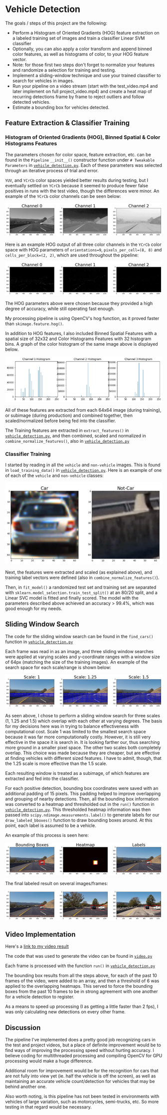 # Vehicle Detection

The goals / steps of this project are the following:

* Perform a Histogram of Oriented Gradients (HOG) feature extraction on a labeled training set of images and train a classifier Linear SVM classifier
* Optionally, you can also apply a color transform and append binned color features, as well as histograms of color, to your HOG feature vector. 
* Note: for those first two steps don't forget to normalize your features and randomize a selection for training and testing.
* Implement a sliding-window technique and use your trained classifier to search for vehicles in images.
* Run your pipeline on a video stream (start with the test_video.mp4 and later implement on full project_video.mp4) and create a heat map of recurring detections frame by frame to reject outliers and follow detected vehicles.
* Estimate a bounding box for vehicles detected.

[//]: # (Image References)
[image1]: ./output_images/car_not_car.png
[image2]: ./output_images/color_hist.png
[image3]: ./output_images/hog.png
[image4]: ./output_images/result.png
[image5]: ./output_images/bboxes_to_results.png
[image6]: ./output_images/YCrCb_color_space.png
[image7]: ./output_images/sliding_windows.png
[video]: ./project_out.mp4

## Feature Extraction & Classifier Training

### Histogram of Oriented Gradients (HOG), Binned Spatial & Color Histograms Features

The parameters chosen for color space, feature extraction, etc. can be found in the `Pipeline` `__init__()` constructor
function under `# Tweakable Parameters` in [`vehicle_detection.py`](./vehicle_detection.py).  Each of these parameters
was selected through an iterative process of trial and error.

`YUV`, and `YCrCb` color spaces yielded better results during testing, but I eventually settled on `YCrCb` because it
seemed to produce fewer false positives in runs with the test video, though the differences were minor. An example of
the `YCrCb` color channels can be seen below:

![alt text][image6]

Here is an example HOG output of all three color channels in the `YCrCb` color space with HOG parameters of 
`orientations=9`, `pixels_per_cell=(8, 8)` and `cells_per_block=(2, 2)`, which are used throughout the pipeline:

![alt text][image3]

The HOG parameters above were chosen because they provided a high degree of accuracy, while still operating fast enough.

My processing pipeline is using OpenCV's hog function, as it proved faster than `skimage.feature.hog()`.

In addition to HOG features, I also included Binned Spatial Features with a spatial size of 32x32 and Color Histograms 
Features with 32 histogram bins.  A graph of the color histogram of the same image above is displayed below.

![alt text][image2]

All of these features are extracted from each 64x64 image (during training), or subimage (during production) and
combined together, then scaled/normalized before being fed into the classifier.

The Training features are extracted in `extract_features()` in [`vehicle_detection.py`](./vehicle_detection.py), and then 
combined, scaled and normalized in `combine_normalize_features()`, also in [`vehicle_detection.py`](./vehicle_detection.py)

### Classifier Training

I started by reading in all the `vehicle` and `non-vehicle` images.  This is found in `load_training_data()` in 
[`vehicle_detection.py`](./vehicle_detection.py). Here is an example of one of each of the `vehicle` and `non-vehicle` 
classes:

![alt text][image1]

Next, the features were extracted and scaled (as explained above), and training label vectors were defined (also in 
`combine_normalize_features()`). 

Then, in `fit_model()` a randomized test set and training set are separated with `sklearn.model_selection.train_test_split()` 
at an 80/20 split, and a Linear SVC model is fitted and finally scored.  The model with the parameters described above 
achieved an accuracy > 99.4%, which was good enough for my needs.


## Sliding Window Search

The code for the sliding window search can be found in the `find_cars()` function in [`vehicle_detection.py`](./vehicle_detection.py)

Each frame was read in as an image, and three sliding window searches were applied at varying scales and y-coordinate
ranges with a window size of 64px (matching the size of the training images). An example of the search space for each 
scale/range is shown below:

![alt text][image7]

As seen above, I chose to perform a sliding window search for three scales (1, 1.25 and 1.5) which overlap with each
other at varying degrees.  The basis for my decisions here was in trying to balance effectiveness with computational
cost.  Scale 1 was limited to the smallest search space because it was far more computationally costly.  However, it is
still very effective in the space it is search in.  It is looking farther our, thus searching more ground in a smaller 
pixel space.  The other two scales both completely overlap.  This choice was made because they are cheaper, but are 
effective at finding vehicles with different sized features.  I have to admit, though, that the 1.25 scale is more effective
than the 1.5 scale.

Each resulting window is treated as a subimage, of which features are extracted and fed into the classifier.

For each positive detection, bounding box coordinates were saved with an additional padding of 15 pixels.  This padding
helped to improve overlapping and grouping of nearby detections.  Then, all the bounding box information was converted
to a heatmap and thresholded out in the `run()` function in [`vehicle_detection.py`](./vehicle_detection.py).  This
thresholded heatmap information was then passed into `scipy.ndimage.measurements.label()` to generate labels for our
`draw_labeled_bboxes()` function to draw bounding boxes around.  At this point, each label is assumed to be a vehicle.

An example of this process is seen here:

![alt text][image5]

The final labeled result on several images/frames:

![alt text][image4]

## Video Implementation

Here's a [link to my video result](./project_out.mp4)

The code that was used to generate the video can be found in [`video.py`](./video.py)

Each frame is processed with the function `run()` in [`vehicle_detection.py`](./vehicle_detection.py)

The bounding box results from all the steps above, for each of the past 10 frames of the video, were added to an array,
and then a threshold of 6 was applied to the overlapping heatmaps.  This served to force the bounding boxes from the
past 10 frames to be in strong agreement with one another for a vehicle detection to register.

As a means to speed up processing (I as getting a little faster than 2 fps), I was only calculating new detections on
every other frame.

## Discussion

The pipeline I've implemented does a pretty good job recognizing cars in the test and project videos, but a place of
definite improvement would be to find ways of improving the processing speed without hurting accuracy.  I believe coding
for multithreaded processing and compiling OpenCV for GPU processing would make a huge difference.

Additional room for improvement would be for the recognition for cars that are not fully into view yet (ie. half the 
vehicle is off the screen), as well as maintaining an accurate vehicle count/detection for vehicles that may be behind 
another one.

Also worth noting, is this pipeline has not been tested in environments with vehicles of large variation, such as
motorcycles, semi-trucks, etc.  So more testing in that regard would be necessary.